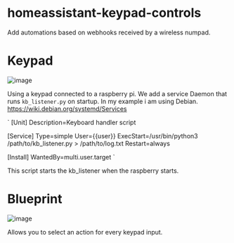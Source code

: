 # homeassistant-keypad-controls
Add automations based on webhooks received by a wireless numpad.

# Keypad
![image](https://user-images.githubusercontent.com/97018465/232828435-4ae38317-638c-4f79-87c3-7267d68e7572.png)

Using a keypad connected to a raspberry pi.
We add a service Daemon that runs `kb_listener.py` on startup.
In my example i am using Debian.
https://wiki.debian.org/systemd/Services

`
[Unit]
Description=Keyboard handler script

[Service]
Type=simple
User={{user}}
ExecStart=/usr/bin/python3 /path/to/kb_listener.py > /path/to/log.txt
Restart=always

[Install]
WantedBy=multi.user.target
`

This script starts the kb_listener when the raspberry starts.

# Blueprint
![image](https://user-images.githubusercontent.com/97018465/232829782-e88a9167-c59f-4a07-b673-0e6db9d362d2.png)

Allows you to select an action for every keypad input.
